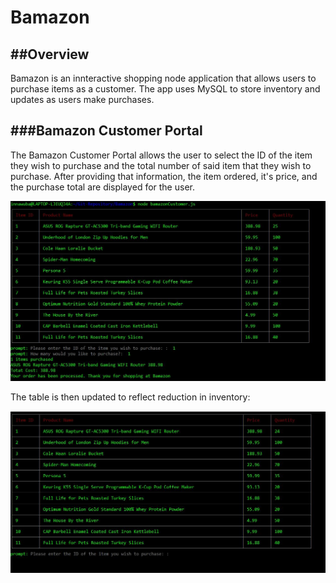 # Bamazon

##Overview
-----------
Bamazon is an innteractive shopping node application that allows users to purchase items as a customer. The app uses MySQL to store inventory and updates as users make purchases.

###Bamazon Customer Portal
---------------------------
The Bamazon Customer Portal allows the user to select the ID of the item they wish to purchase and the total number of said item that they wish to purchase. After providing that information, the item ordered, it's price, and the purchase total are displayed for the user.

![alt text](images/bamazon-customer-order.jpg "Bamazon Customer Portal - Order")

The table is then updated to reflect reduction in inventory:

![alt text](images/bamazon-table-update.jpg "Bamazon Customer Portal - Table Update")
